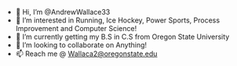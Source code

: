 - 👋 Hi, I’m @AndrewWallace33
- 👀 I’m interested in Running, Ice Hockey, Power Sports, Process Improvement and Computer Science!
- 🌱 I’m currently getting my B.S in C.S from Oregon State University
- 💞️ I’m looking to collaborate on Anything!
- 📫 Reach me @ Wallaca2@oregonstate.edu



